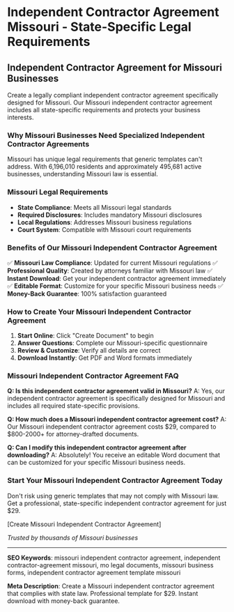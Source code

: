 # Independent Contractor Agreement Missouri - State-Specific Legal Requirements

## Independent Contractor Agreement for Missouri Businesses

Create a legally compliant independent contractor agreement specifically designed for Missouri. Our Missouri independent contractor agreement includes all state-specific requirements and protects your business interests.

### Why Missouri Businesses Need Specialized Independent Contractor Agreements

Missouri has unique legal requirements that generic templates can't address. With 6,196,010 residents and approximately 495,681 active businesses, understanding Missouri law is essential.

### Missouri Legal Requirements

- **State Compliance**: Meets all Missouri legal standards
- **Required Disclosures**: Includes mandatory Missouri disclosures
- **Local Regulations**: Addresses Missouri business regulations
- **Court System**: Compatible with Missouri court requirements

### Benefits of Our Missouri Independent Contractor Agreement

✅ **Missouri Law Compliance**: Updated for current Missouri regulations
✅ **Professional Quality**: Created by attorneys familiar with Missouri law
✅ **Instant Download**: Get your independent contractor agreement immediately
✅ **Editable Format**: Customize for your specific Missouri business needs
✅ **Money-Back Guarantee**: 100% satisfaction guaranteed

### How to Create Your Missouri Independent Contractor Agreement

1. **Start Online**: Click "Create Document" to begin
2. **Answer Questions**: Complete our Missouri-specific questionnaire
3. **Review & Customize**: Verify all details are correct
4. **Download Instantly**: Get PDF and Word formats immediately

### Missouri Independent Contractor Agreement FAQ

**Q: Is this independent contractor agreement valid in Missouri?**
A: Yes, our independent contractor agreement is specifically designed for Missouri and includes all required state-specific provisions.

**Q: How much does a Missouri independent contractor agreement cost?**
A: Our Missouri independent contractor agreement costs $29, compared to $800-2000+ for attorney-drafted documents.

**Q: Can I modify this independent contractor agreement after downloading?**
A: Absolutely! You receive an editable Word document that can be customized for your specific Missouri business needs.

### Start Your Missouri Independent Contractor Agreement Today

Don't risk using generic templates that may not comply with Missouri law. Get a professional, state-specific independent contractor agreement for just $29.

[Create Missouri Independent Contractor Agreement]

*Trusted by thousands of Missouri businesses*

---

**SEO Keywords**: missouri independent contractor agreement, independent contractor-agreement missouri, mo legal documents, missouri business forms, independent contractor agreement template missouri

**Meta Description**: Create a Missouri independent contractor agreement that complies with state law. Professional template for $29. Instant download with money-back guarantee.

